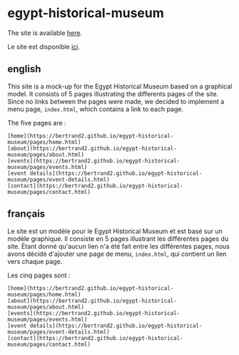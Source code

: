 # egypt-historical-museum

The site is available [here](https://bertrand2.github.io/egypt-historical-museum/).

Le site est disponible [ici](https://bertrand2.github.io/egypt-historical-museum/).

## english

This site is a mock-up for the Egypt Historical Museum based on a graphical model. It consists of 5 pages illustrating the differents pages of the site.
Since no links between the pages were made, we decided to implement a menu page, `index.html`, which contains a link to each page.

The five pages are :

    [home](https://bertrand2.github.io/egypt-historical-museum/pages/home.html)
    [about](https://bertrand2.github.io/egypt-historical-museum/pages/about.html)
    [events](https://bertrand2.github.io/egypt-historical-museum/pages/events.html)
    [event details](https://bertrand2.github.io/egypt-historical-museum/pages/event-details.html)
    [contact](https://bertrand2.github.io/egypt-historical-museum/pages/contact.html)


## français

Le site est un modèle pour le Egypt Historical Museum et est basé sur un modèle graphique. Il consiste en 5 pages illustrant les différentes pages du site.
Étant donné qu'aucun lien n'a été fait entre les différentes pages, nous avons décidé d'ajouter une page de menu, `index.html`, qui contient un lien vers chaque page.

Les cinq pages sont :

    [home](https://bertrand2.github.io/egypt-historical-museum/pages/home.html)
    [about](https://bertrand2.github.io/egypt-historical-museum/pages/about.html)
    [events](https://bertrand2.github.io/egypt-historical-museum/pages/events.html)
    [event details](https://bertrand2.github.io/egypt-historical-museum/pages/event-details.html)
    [contact](https://bertrand2.github.io/egypt-historical-museum/pages/contact.html)
